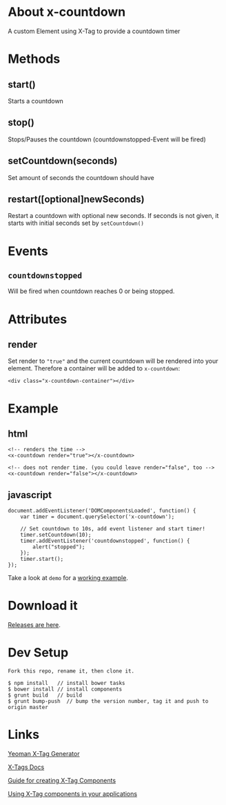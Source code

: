 # About x-countdown
A custom Element using X-Tag to provide a countdown timer

# Methods
## start()

Starts a countdown

## stop()

Stops/Pauses the countdown (countdownstopped-Event will be fired)

## setCountdown(seconds)

Set amount of seconds the countdown should have

## restart([optional]newSeconds)

Restart a countdown with optional new seconds. If seconds is not given, it starts with initial seconds set
by `setCountdown()`

# Events
## `countdownstopped`
Will be fired when countdown reaches 0 or being stopped.

# Attributes
## render

Set render to `"true"` and the current countdown will be rendered into your element.
Therefore a container will be added to `x-countdown`:

`<div class="x-countdown-container"></div>`


# Example

## html
```
<!-- renders the time -->
<x-countdown render="true"></x-countdown>

<!-- does not render time. (you could leave render="false", too -->
<x-countdown render="false"></x-countdown>

```

## javascript
```
document.addEventListener('DOMComponentsLoaded', function() {
    var timer = document.querySelector('x-countdown');

    // Set countdown to 10s, add event listener and start timer!
    timer.setCountdown(10);
    timer.addEventListener('countdownstopped', function() {
        alert("stopped");
    });
    timer.start();
});

```

Take a look at `demo` for a [working example](http://casarock.github.io/experiment/x-countdown/demo/index.html).

# Download it
[Releases are here](https://github.com/casarock/countdown/releases).


# Dev Setup

```
Fork this repo, rename it, then clone it.

$ npm install	// install bower tasks
$ bower install	// install components
$ grunt build   // build
$ grunt bump-push  // bump the version number, tag it and push to origin master

```



# Links

[Yeoman X-Tag Generator](https://github.com/x-tag/x-tag-generator)

[X-Tags Docs](http://x-tags.org/docs)

[Guide for creating X-Tag Components](https://github.com/x-tag/core/wiki/Creating-X-Tag-Components)

[Using X-Tag components in your applications](https://github.com/x-tag/core/wiki/Using-our-Web-Components-in-Your-Application)


